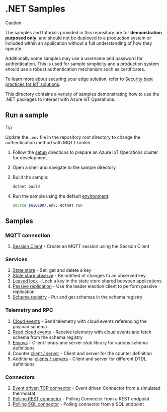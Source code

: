 # .NET Samples

> [!CAUTION]
>
> The samples and tutorials provided in this repository are for **demonstration purposed only**, and should not be deployed to a production system or included within an application without a full understanding of how they operate.
>
> Additionally some samples may use a username and password for authentication. This is used for sample simplicity and a production system should use a robust authentication mechanism such as certificates.
>
> To learn more about securing your edge solution, refer to [Security best practices for IoT solutions](https://learn.microsoft.com/azure/iot/iot-overview-security).

This directory contains a variety of samples demonstrating how to use the .NET packages to interact with Azure IoT Operations.

## Run a sample

> [!TIP]
> Update the `.env` file in the repository root directory to change the authentication method with MQTT broker.

1. Follow the [setup](/doc/setup.md) directions to prepare an Azure IoT Operations cluster for development.

1. Open a shell and navigate to the sample directory

1. Build the sample:

    ```bash
    dotnet build
    ```

1. Run the sample using the default [environment](/.env):

    ```bash
    source $AIOSDK/.env; dotnet run
    ```

## Samples

### MQTT connection

1. [Session Client](./Mqtt/SessionClient/) - Create an MQTT session using the Session Client

### Services

1. [State store](./Services/StateStoreClient/) - Set, get and delete a key
1. [State store observe](./Services/StateStoreObserveKey/) - Be notified of changes to an observed key
1. [Leased lock](./Services/LeasedLock/) - Lock a key in the state store shared between applications
1. [Passive replication](./Services/PassiveReplication/) - Use the leader election client to perform passive replication
1. [Schema registry](./Services/SchemaRegistryClient/) - Put and get schemas in the schema registry

### Telemetry and RPC

1. [Cloud events](./Protocol/CloudEvents/) - Send telemetry with cloud events referencing the payload schema
1. [Read cloud events](./Protocol/ReadCloudEvents/) - Receive telemetry with cloud events and fetch schema from the schema registry
1. [Envoys](./Protocol/TestEnvoys/) - Client library and server stub library for various schema definitions
1. Counter [client / server](./Protocol/Counter) - Client and server for the counter definition
1. Additional [clients / servers](./Protocol/Codegen/) - Client and server for different DTDL definitions

### Connectors

1. [Event driven TCP connector](./Connectors/EventDrivenTcpThermostatConnector/) - Event driven Connector from a simulated thermostat
1. [Polling REST connector](./Connectors/PollingRestThermostatConnector/) - Polling Connecter from a REST endpoint
1. [Polling SQL connector](./Connectors/SqlConnectorApp/) - Polling connector from a SQL endpoint
